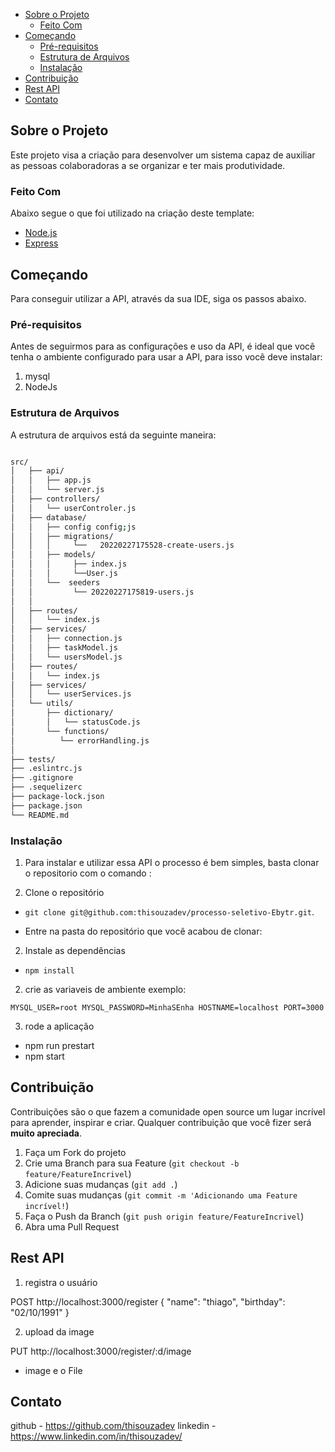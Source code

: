 - [Sobre o Projeto](#sobre-o-projeto)
  - [Feito Com](#feito-com)
- [Começando](#come%C3%A7ando)
  - [Pré-requisitos](#pr%C3%A9-requisitos)
  - [Estrutura de Arquivos](#estrutura-de-arquivos)
  - [Instalação](#instala%C3%A7%C3%A3o)
- [Contribuição](#contribui%C3%A7%C3%A3o)
- [Rest API](#rest-api)
- [Contato](#contato)

<!-- ABOUT THE PROJECT -->

## Sobre o Projeto

Este projeto visa a criação para desenvolver um sistema capaz de auxiliar as pessoas colaboradoras a se organizar e ter mais produtividade.

### Feito Com

Abaixo segue o que foi utilizado na criação deste template:

- [Node.js](https://nodejs.org/en/) 
- [Express](https://expressjs.com/pt-br/) 


<!-- GETTING STARTED -->

## Começando

Para conseguir utilizar a API, através da sua IDE, siga os passos abaixo.

### Pré-requisitos

Antes de seguirmos para as configurações e uso da API, é ideal que você tenha o ambiente configurado para usar a API, para isso você deve instalar: <br /> 
1. mysql
2. NodeJs

### Estrutura de Arquivos

A estrutura de arquivos está da seguinte maneira:

```bash

src/
│   ├── api/
│   │   ├── app.js
│   │   └── server.js
│   ├── controllers/
│   │   └── userControler.js 
│   ├── database/
│   │   ├── config config;js
│   │   ├── migrations/
│   │   │     └──   20220227175528-create-users.js
│   │   ├── models/
│   │   │     ├── index.js
│   │   │     └──User.js
│   │   └──  seeders 
│   │         └── 20220227175819-users.js
│   │   
│   ├── routes/
│   │   └── index.js
│   ├── services/
│   │   ├── connection.js
│   │   ├── taskModel.js
│   │   └── usersModel.js
│   ├── routes/
│   │   └── index.js
│   ├── services/
│   │   └── userServices.js  
│   └── utils/
│       ├── dictionary/
│       │   └── statusCode.js
│       └── functions/
│          └── errorHandling.js
│   
├── tests/
├── .eslintrc.js
├── .gitignore
├── .sequelizerc
├── package-lock.json
├── package.json
└── README.md
```

### Instalação

1. Para instalar e utilizar essa API o processo é bem simples, basta clonar o repositorio com o comando :

1. Clone o repositório

- `git clone git@github.com:thisouzadev/processo-seletivo-Ebytr.git`.

- Entre na pasta do repositório que você acabou de clonar:
 

2. Instale as dependências

- `npm install`

2. crie as variaveis de ambiente exemplo:

`
MYSQL_USER=root
MYSQL_PASSWORD=MinhaSEnha
HOSTNAME=localhost
PORT=3000
`
 
3. rode a aplicação
- npm run prestart 
- npm start



## Contribuição

Contribuições são o que fazem a comunidade open source um lugar incrível para aprender, inspirar e criar. Qualquer contribuição que você fizer será **muito apreciada**.

1. Faça um Fork do projeto
2. Crie uma Branch para sua Feature (`git checkout -b feature/FeatureIncrivel`)
3. Adicione suas mudanças (`git add .`)
4. Comite suas mudanças (`git commit -m 'Adicionando uma Feature incrível!`)
5. Faça o Push da Branch (`git push origin feature/FeatureIncrivel`)
6. Abra uma Pull Request

<!-- rest API -->

## Rest API

1. registra o usuário

POST http://localhost:3000/register
{
	"name": "thiago",	"birthday": "02/10/1991"
}

2. upload da image

PUT http://localhost:3000/register/:d/image

- image e o File


<!-- CONTACT -->

## Contato

github - https://github.com/thisouzadev
linkedin - https://www.linkedin.com/in/thisouzadev/
